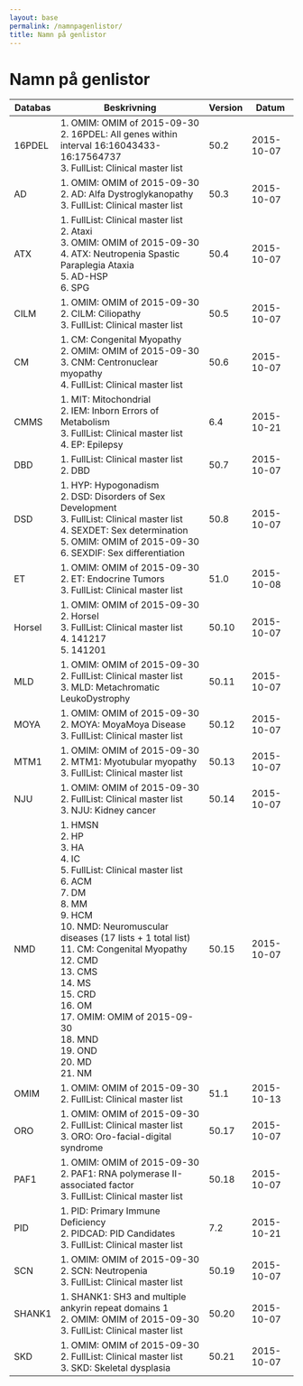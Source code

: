 ```yaml
---
layout: base
permalink: /namnpagenlistor/
title: Namn på genlistor
---
```


# Namn på genlistor

|Databas|Beskrivning|Version|Datum|
|---|---|---|---|
|16PDEL|1. OMIM: OMIM of 2015-09-30<br />2. 16PDEL: All genes within interval 16:16043433-16:17564737<br />3. FullList: Clinical master list<br />|50.2|2015-10-07|
|AD|1. OMIM: OMIM of 2015-09-30<br />2. AD: Alfa Dystroglykanopathy<br />3. FullList: Clinical master list<br />|50.3|2015-10-07|
|ATX|1. FullList: Clinical master list<br />2. Ataxi<br />3. OMIM: OMIM of 2015-09-30<br />4. ATX: Neutropenia Spastic Paraplegia Ataxia<br />5. AD-HSP<br />6. SPG<br />|50.4|2015-10-07|
|CILM|1. OMIM: OMIM of 2015-09-30<br />2. CILM: Ciliopathy<br />3. FullList: Clinical master list<br />|50.5|2015-10-07|
|CM|1. CM: Congenital Myopathy<br />2. OMIM: OMIM of 2015-09-30<br />3. CNM: Centronuclear myopathy<br />4. FullList: Clinical master list<br />|50.6|2015-10-07|
|CMMS|1. MIT: Mitochondrial<br />2. IEM: Inborn Errors of Metabolism<br />3. FullList: Clinical master list<br />4. EP: Epilepsy<br />|6.4|2015-10-21|
|DBD|1. FullList: Clinical master list<br />2. DBD<br />|50.7|2015-10-07|
|DSD|1. HYP: Hypogonadism<br />2. DSD: Disorders of Sex Development<br />3. FullList: Clinical master list<br />4. SEXDET: Sex determination<br />5. OMIM: OMIM of 2015-09-30<br />6. SEXDIF: Sex differentiation<br />|50.8|2015-10-07|
|ET|1. OMIM: OMIM of 2015-09-30<br />2. ET: Endocrine Tumors<br />3. FullList: Clinical master list<br />|51.0|2015-10-08|
|Horsel|1. OMIM: OMIM of 2015-09-30<br />2. Horsel<br />3. FullList: Clinical master list<br />4. 141217<br />5. 141201<br />|50.10|2015-10-07|
|MLD|1. OMIM: OMIM of 2015-09-30<br />2. FullList: Clinical master list<br />3. MLD: Metachromatic LeukoDystrophy<br />|50.11|2015-10-07|
|MOYA|1. OMIM: OMIM of 2015-09-30<br />2. MOYA: MoyaMoya Disease<br />3. FullList: Clinical master list<br />|50.12|2015-10-07|
|MTM1|1. OMIM: OMIM of 2015-09-30<br />2. MTM1: Myotubular myopathy<br />3. FullList: Clinical master list<br />|50.13|2015-10-07|
|NJU|1. OMIM: OMIM of 2015-09-30<br />2. FullList: Clinical master list<br />3. NJU: Kidney cancer<br />|50.14|2015-10-07|
|NMD|1. HMSN<br />2. HP<br />3. HA<br />4. IC<br />5. FullList: Clinical master list<br />6. ACM<br />7. DM<br />8. MM<br />9. HCM<br />10. NMD: Neuromuscular diseases (17 lists + 1 total list)<br />11. CM: Congenital Myopathy<br />12. CMD<br />13. CMS<br />14. MS<br />15. CRD<br />16. OM<br />17. OMIM: OMIM of 2015-09-30<br />18. MND<br />19. OND<br />20. MD<br />21. NM<br />|50.15|2015-10-07|
|OMIM|1. OMIM: OMIM of 2015-09-30<br />2. FullList: Clinical master list<br />|51.1|2015-10-13|
|ORO|1. OMIM: OMIM of 2015-09-30<br />2. FullList: Clinical master list<br />3. ORO: Oro-facial-digital syndrome<br />|50.17|2015-10-07|
|PAF1|1. OMIM: OMIM of 2015-09-30<br />2. PAF1: RNA polymerase II-associated factor<br />3. FullList: Clinical master list<br />|50.18|2015-10-07|
|PID|1. PID: Primary Immune Deficiency<br />2. PIDCAD: PID Candidates<br />3. FullList: Clinical master list<br />|7.2|2015-10-21|
|SCN|1. OMIM: OMIM of 2015-09-30<br />2. SCN: Neutropenia<br />3. FullList: Clinical master list<br />|50.19|2015-10-07|
|SHANK1|1. SHANK1: SH3 and multiple ankyrin repeat domains 1<br />2. OMIM: OMIM of 2015-09-30<br />3. FullList: Clinical master list<br />|50.20|2015-10-07|
|SKD|1. OMIM: OMIM of 2015-09-30<br />2. FullList: Clinical master list<br />3. SKD: Skeletal dysplasia<br />|50.21|2015-10-07|
